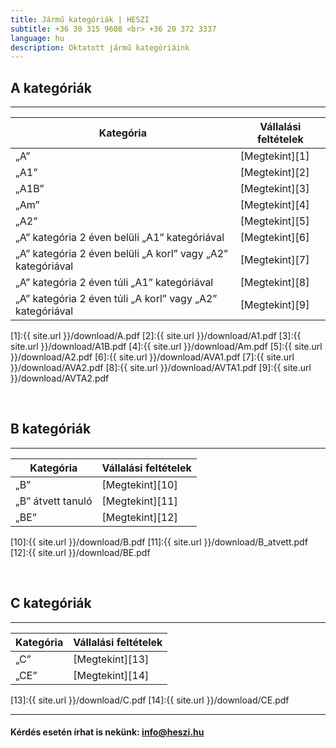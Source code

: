 ```yaml
---
title: Jármű kategóriák | HESZI
subtitle: +36 30 315 9608 <br> +36 20 372 3337
language: hu
description: Oktatott jármű kategóriáink
---
```

 
## A kategóriák

---

| Kategória | Vállalási feltételek |
| ----------|-------------------------|
| „A”        |  [Megtekint][1]| 
| „A1”        | [Megtekint][2] |
| „A1B”        |  [Megtekint][3]| 
| „Am”        | [Megtekint][4]               | 
| „A2”        | [Megtekint][5]               | 
| „A” kategória 2 éven belüli „A1” kategóriával        | [Megtekint][6]               | 
| „A” kategória 2 éven belüli „A korl” vagy „A2” kategóriával        | [Megtekint][7]               | 
| „A” kategória 2 éven túli „A1” kategóriával        | [Megtekint][8]               |
| „A” kategória 2 éven túli „A korl” vagy „A2” kategóriával        | [Megtekint][9]               |  

[1]:{{ site.url }}/download/A.pdf
[2]:{{ site.url }}/download/A1.pdf
[3]:{{ site.url }}/download/A1B.pdf
[4]:{{ site.url }}/download/Am.pdf
[5]:{{ site.url }}/download/A2.pdf
[6]:{{ site.url }}/download/AVA1.pdf
[7]:{{ site.url }}/download/AVA2.pdf
[8]:{{ site.url }}/download/AVTA1.pdf
[9]:{{ site.url }}/download/AVTA2.pdf

<br>

## B kategóriák

---

| Kategória | Vállalási feltételek |
| ----------|-------------------------|
| „B”        |  [Megtekint][10]| 
| „B” átvett tanuló        | [Megtekint][11] |
| „BE”        |  [Megtekint][12]|  


[10]:{{ site.url }}/download/B.pdf
[11]:{{ site.url }}/download/B_atvett.pdf
[12]:{{ site.url }}/download/BE.pdf


<br>

## C kategóriák

---

| Kategória | Vállalási feltételek |
| ----------|-------------------------|
| „C”        |  [Megtekint][13]| 
| „CE”       | [Megtekint][14] |



[13]:{{ site.url }}/download/C.pdf
[14]:{{ site.url }}/download/CE.pdf


--- 

####  Kérdés esetén írhat is nekünk: [info@heszi.hu](mailto:info@heszi.hu?subject=[Jogosítvány])
 